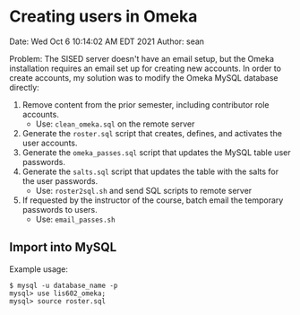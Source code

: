 # Creating users in Omeka

Date: Wed Oct  6 10:14:02 AM EDT 2021
Author: sean

Problem: The SISED server doesn't have an email setup, but the Omeka installation requires an email set up for creating new accounts. In order to create accounts, my solution was to modify the Omeka MySQL database directly:

1. Remove content from the prior semester, including contributor role accounts.
    * Use: ``clean_omeka.sql`` on the remote server
2. Generate the ``roster.sql`` script that creates, defines, and activates the user accounts.
3. Generate the ``omeka_passes.sql`` script that updates the MySQL table user passwords.
4. Generate the ``salts.sql`` script that updates the table with the salts for the user passwords.
    * Use: ``roster2sql.sh`` and send SQL scripts to remote server
5. If requested by the instructor of the course, batch email the temporary passwords to users.
    * Use: ``email_passes.sh``


## Import into MySQL

Example usage:

```
$ mysql -u database_name -p
mysql> use lis602_omeka;
mysql> source roster.sql
```

